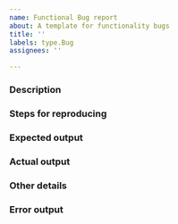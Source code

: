 ```yaml
---
name: Functional Bug report
about: A template for functionality bugs
title: ''
labels: type.Bug
assignees: ''

---
```


### Description

### Steps for reproducing

### Expected output

### Actual output

### Other details

### Error output
